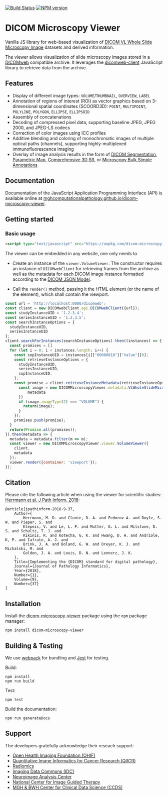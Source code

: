 [![Build Status](https://github.com/herrmannlab/dicom-microscopy-viewer/actions/workflows/run_unit_tests.yml/badge.svg)](https://github.com/herrmannlab/dicom-microscopy-viewer/actions)
[![NPM version](https://badge.fury.io/js/dicom-microscopy-viewer.svg)](http://badge.fury.io/js/dicom-microscopy-viewer)

# DICOM Microscopy Viewer

Vanilla JS library for web-based visualization of [DICOM VL Whole Slide Microscopy Image](http://dicom.nema.org/medical/dicom/current/output/chtml/part03/sect_A.32.8.html) datasets and derived information.

The viewer allows visualization of slide microscopy images stored in a [DICOMweb](https://www.dicomstandard.org/dicomweb/) compatible archive.
It leverages the [dicomweb-client](https://github.com/dcmjs-org/dicomweb-client) JavaScript library to retrieve data from the archive.

## Features

* Display of different image types: `VOLUME`/`THUMBNAIL`, `OVERVIEW`, `LABEL`
* Annotation of regions of interest (ROI) as vector graphics based on 3-dimensional spatial coordinates (SCOORD3D): `POINT`, `MULTIPOINT`, `POLYLINE`, `POLYGON`, `ELLIPSE`, `ELLIPSOID`
* Assembly of concatenations
* Decoding of compressed pixel data, supporting baseline JPEG, JPEG 2000, and JPEG-LS codecs
* Correction of color images using ICC profiles
* Additive blending and coloring of monochromatic images of multiple optical paths (channels), supporting highly-multiplexed immunofluorescence imaging
* Overlay of image analysis results in the form of [DICOM Segmentation](https://dicom.nema.org/medical/dicom/current/output/chtml/part03/sect_A.51.html), [Parametric Map](https://dicom.nema.org/medical/dicom/current/output/chtml/part03/sect_A.75.html), [Comprehensive 3D SR](https://dicom.nema.org/medical/dicom/current/output/chtml/part03/sect_A.35.13.html), or [Microscopy Bulk Simple Annotations](https://dicom.nema.org/medical/dicom/current/output/chtml/part03/sect_A.87.html)

## Documentation

Documentation of the JavaScript Application Programming Interface (API) is available online at [mghcomputationalpathology.github.io/dicom-microscopy-viewer](https://mghcomputationalpathology.github.io/dicom-microscopy-viewer/).

## Getting started

### Basic usage

```html
<script type="text/javascript" src="https://unpkg.com/dicom-microscopy-viewer"></script>
```

The viewer can be embedded in any website, one only needs to

* Create an instance of the `viewer.VolumeViewer`. The constructor requires an instance of `DICOMwebClient` for retrieving frames from the archive as well as the metadata for each DICOM image instance formatted according to the [
DICOM JSON Model](http://dicom.nema.org/medical/dicom/current/output/chtml/part18/sect_F.2.html).

* Call the `render()` method, passing it the HTML element (or the name of the element), which shall contain the viewport.

```js
const url = 'http://localhost:8080/dicomweb';
const client = new DICOMwebClient.api.DICOMwebClient({url});
const studyInstanceUID = '1.2.3.4';
const seriesInstanceUID = '1.2.3.5';
const searchInstanceOptions = {
  studyInstanceUID,
  seriesInstanceUID
};
client.searchForInstances(searchInstanceOptions).then((instances) => {
  const promises = []
  for (let i = 0; i < instances.length; i++) {
    const sopInstanceUID = instances[i]["00080018"]["Value"][0];
    const retrieveInstanceOptions = {
      studyInstanceUID,
      seriesInstanceUID,
      sopInstanceUID,
    };
    const promise = client.retrieveInstanceMetadata(retrieveInstanceOptions).then(metadata => {
      const image = new DICOMMicroscopyViewer.metadata.VLWholeSlideMicroscopyViewer({
          metadata
      })
      if (image.imageType[2] === "VOLUME") {
        return(image);
      }
    });
    promises.push(promise);
  }
  return(Promise.all(promises));
}).then(metadata => {
  metadata = metadata.filter(m => m);
  const viewer = new DICOMMicroscopyViewer.viewer.VolumeViewer({
    client,
    metadata
  });
  viewer.render({container: 'viewport'});
});
```

## Citation

Please cite the following article when using the viewer for scientific studies: [Herrmann et al. J Path Inform. 2018](http://www.jpathinformatics.org/article.asp?issn=2153-3539;year=2018;volume=9;issue=1;spage=37;epage=37;aulast=Herrmann):

```None
@article{jpathinform-2018-9-37,
    Author={
        Herrmann, M. D. and Clunie, D. A. and Fedorov A. and Doyle, S. W. and Pieper, S. and
        Klepeis, V. and Le, L. P. and Mutter, G. L. and Milstone, D. S. and Schultz, T. J. and
        Kikinis, R. and Kotecha, G. K. and Hwang, D. H. and Andriole, K, P. and Iafrate, A. J. and
        Brink, J. A. and Boland, G. W. and Dreyer, K. J. and Michalski, M. and
        Golden, J. A. and Louis, D. N. and Lennerz, J. K.
    },
    Title={Implementing the {DICOM} standard for digital pathology},
    Journal={Journal of Pathology Informatics},
    Year={2018},
    Number={1},
    Volume={9},
    Number={37}
}
```

## Installation

Install the [dicom-microscopy-viewer](https://www.npmjs.com/package/dicom-microscopy-viewer) package using the `npm` package manager:

```None
npm install dicom-microscopy-viewer
```

## Building & Testing

We use [webpack](https://webpack.js.org/) for bundling and [Jest](https://github.com/facebook/jest) for testing.

Build:

```None
npm install
npm run build
```

Test:

```None
npm test
```

Build the documentation:

```None
npm run generateDocs
```

## Support

The developers gratefully acknowledge their reseach support:
* [Open Health Imaging Foundation (OHIF)](http://ohif.org)
* [Quantitative Image Informatics for Cancer Research (QIICR)](http://qiicr.org)
* [Radiomics](http://radiomics.io)
* [Imaging Data Commons (IDC)](https://datacommons.cancer.gov/repository/imaging-data-commons)
* [Neuroimage Analysis Center](http://nac.spl.harvard.edu)
* [National Center for Image Guided Therapy](http://ncigt.org)
* [MGH & BWH Center for Clinical Data Science (CCDS)](https://www.ccds.io/)
